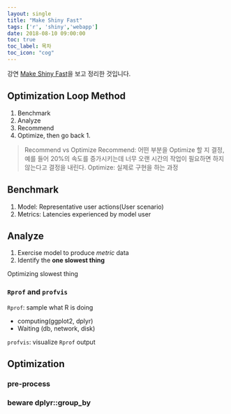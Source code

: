 ```yaml
---
layout: single
title: "Make Shiny Fast"
tags: ['r', 'shiny','webapp']
date: 2018-08-10 09:00:00
toc: true
toc_label: 목차
toc_icon: "cog"
---
```

강연 [Make Shiny Fast](https://www.rstudio.com/resources/videos/make-shiny-fast-by-doing-as-little-work-as-possible/)을 보고 정리한 것입니다.

## Optimization Loop Method
1. Benchmark
2. Analyze
3. Recommend
4. Optimize, then go back 1.

> Recommend vs Optimize
>   Recommend: 어떤 부분을 Optimize 할 지 결정, 예를 들어 20%의 속도를 증가시키는데 너무 오랜 시간의 작업이 필요하면 하지 않는다고 결정을 내린다.
>   Optimize: 실제로 구현을 하는 과정

## Benchmark
1. Model: Representative user actions(User scenario)
2. Metrics: Latencies experienced by model user

## Analyze
1. Exercise model to produce _metric_ data
2. Identify the **one slowest thing**

Optimizing slowest thing

### `Rprof` and `profvis`
`Rprof`: sample what R is doing
* computing(ggplot2, dplyr)
* Waiting (db, network, disk)

`profvis`: visualize `Rprof` output

## Optimization
### pre-process
### beware dplyr::group_by